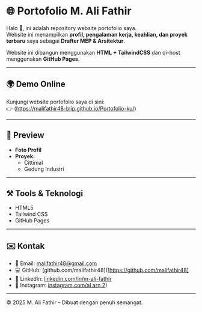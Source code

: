 # 🌐 Portofolio M. Ali Fathir

Halo 👋, ini adalah repository website portofolio saya.  
Website ini menampilkan **profil, pengalaman kerja, keahlian, dan proyek terbaru** saya sebagai **Drafter MEP & Arsitektur**.  

Website ini dibangun menggunakan **HTML + TailwindCSS** dan di-host menggunakan **GitHub Pages**.

---

## 🌍 Demo Online
Kunjungi website portofolio saya di sini:  
👉 (https://malifathir48-blip.github.io/Portofolio-ku/)

---

## 📸 Preview
- **Foto Profil**
- **Proyek:**
  - Cittimal
  - Gedung Industri

---

## ⚒️ Tools & Teknologi
- HTML5
- Tailwind CSS
- GitHub Pages

---

## ✉️ Kontak
- 📧 Email: malifathir48@gmail.com  
- 💻 GitHub: [github.com/malifathir48]([https://github.com/malifathir48]  
- 🔗 LinkedIn: [linkedin.com/in/m-ali-fathir](www.linkedin.com/in/m-ali-fathir-793a21344)  
- 📸 Instagram: [instagram.com/al arn 2](https://www.instagram.com/al_arn_2?igsh=YjRubW50aXpmcDFj))

---

© 2025 M. Ali Fathir – Dibuat dengan penuh semangat.
